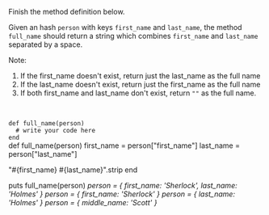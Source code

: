 Finish the method definition below.

Given an hash `person` with keys `first_name` and `last_name`, the method `full_name` should return a string which combines `first_name` and `last_name` separated by a space.

Note:

1. If the first_name doesn't exist, return just the last_name as the full name
2. If the last_name doesn't exist, return just the first_name as the full name
3. If both first_name and last_name don't exist, return `""` as the full name.

<br/>

<Editor lang="ruby" type="exercise" testMode="multipleInput">
<code>
def full_name(person)
  # write your code here
end
</code>

<solution>
def full_name(person)
  first_name = person["first_name"]
  last_name = person["last_name"]

  "#{first_name} #{last_name}".strip
end
</solution>

<testcases>
<caller>
puts full_name(person)
</caller>
<testcase>
<i>
person = {
  first_name: 'Sherlock',
  last_name: 'Holmes'
}
</i>
</testcase>
<testcase>
<i>
person = {
  first_name: 'Sherlock'
}
</i>
</testcase>
<testcase>
<i>
person = {
  last_name: 'Holmes'
}
</i>
</testcase>
<testcase>
<i>
person = {
  middle_name: 'Scott'
}
</i>
</testcase>
</testcases>
</Editor>